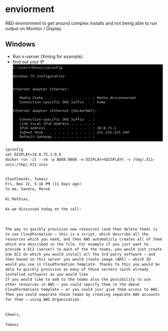# enviorment
R&amp;D environment to get around complex installs and not being able to run output on Monitor / Display 

## Windows

 - Run x-server (Xming for example).
 - find out your IP
![IP](windows.png)

```
ipconfig
set DISPLAY=10.0.75.1:0.0
docker run -it --rm -p 8888:8888 -e DISPLAY=%DISPLAY% -v /tmp/.X11-unix:/tmp/.X11-unix
```


```

Stachlewski, Tomasz
Fri, Nov 22, 5:16 PM (11 days ago)
to me, Sandra, Marek

Hi Mathias,

As we discussed today on the call:

 

The way to quickly provision new resources (and then delete them) is to use CloudFormation – this is a script, which describe all the resources which you need, and then AWS automaticly creates all of them which are described in the file. For example if you just want to provide a EC2 (server) to each of the the teams, you would just create one EC2 on which you would install all the 3rd patry software – and then based on this server you would create image (AMI) – which ID would you use in Cloudformation Template. Thanks to this you would be able to quickly provision as many of those servers (with already installed software) as you would like
If you would like to add to the teams also the possibility to use other resources in AWS – you could specify them in the above CloudFormatioin template – or you could jusr give them access to AWS. Then you could separate those teams by creating separate AWS accounts for them – using AWS Organization.
 

Cheers,

Tomasz
```
 